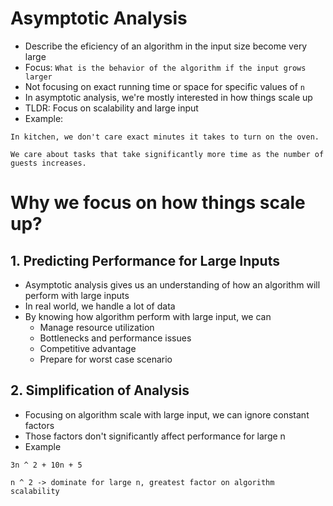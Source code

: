 # Asymptotic Analysis
- Describe the eficiency of an algorithm in the input size become very large
- Focus: `What is the behavior of the algorithm if the input grows larger`
- Not focusing on exact running time or space for specific values of `n`
- In asymptotic analysis, we're mostly interested in how things scale up
- TLDR: Focus on scalability and large input
- Example:

```
In kitchen, we don't care exact minutes it takes to turn on the oven.

We care about tasks that take significantly more time as the number of guests increases.
```

# Why we focus on how things scale up?
## 1. Predicting Performance for Large Inputs
- Asymptotic analysis gives us an understanding of how an algorithm will perform with large inputs
- In real world, we handle a lot of data
- By knowing how algorithm perform with large input, we can
  - Manage resource utilization
  - Bottlenecks and performance issues
  - Competitive advantage
  - Prepare for worst case scenario

## 2. Simplification of Analysis
- Focusing on algorithm scale with large input, we can ignore constant factors
- Those factors don't significantly affect performance for large n
- Example
```
3n ^ 2 + 10n + 5

n ^ 2 -> dominate for large n, greatest factor on algorithm scalability
```